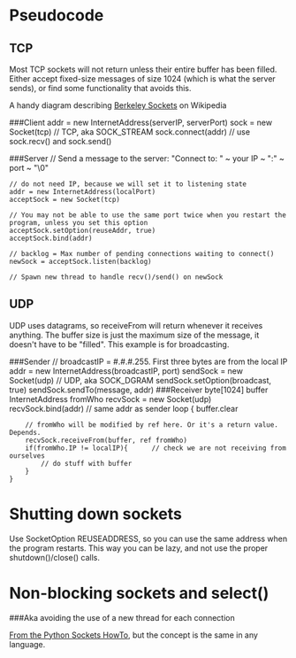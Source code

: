 Pseudocode
==========

TCP
---
Most TCP sockets will not return unless their entire buffer has been filled. Either accept fixed-size messages of size 1024 (which is what the server sends), or find some functionality that avoids this.

A handy diagram describing [Berkeley Sockets](http://en.wikipedia.org/wiki/Berkeley_sockets) on Wikipedia

###Client
    addr = new InternetAddress(serverIP, serverPort) 
    sock = new Socket(tcp) // TCP, aka SOCK_STREAM
    sock.connect(addr)
    // use sock.recv() and sock.send()
    
###Server
    // Send a message to the server:  "Connect to: " ~ your IP ~ ":" ~ port ~ "\0"
    
    // do not need IP, because we will set it to listening state
    addr = new InternetAddress(localPort)
    acceptSock = new Socket(tcp)
    
    // You may not be able to use the same port twice when you restart the program, unless you set this option
    acceptSock.setOption(reuseAddr, true)
    acceptSock.bind(addr)
    
    // backlog = Max number of pending connections waiting to connect()
    newSock = acceptSock.listen(backlog)
    
    // Spawn new thread to handle recv()/send() on newSock
    
   
UDP   
---
UDP uses datagrams, so receiveFrom will return whenever it receives anything. The buffer size is just the maximum size of the message, it doesn't have to be "filled". This example is for broadcasting.

###Sender
    // broadcastIP = #.#.#.255. First three bytes are from the local IP
    addr = new InternetAddress(broadcastIP, port)
    sendSock = new Socket(udp) // UDP, aka SOCK_DGRAM
    sendSock.setOption(broadcast, true)
    sendSock.sendTo(message, addr)
###Receiver
    byte[1024]          buffer
    InternetAddress     fromWho
    recvSock = new Socket(udp)
    recvSock.bind(addr)         // same addr as sender
    loop {
        buffer.clear
        
        // fromWho will be modified by ref here. Or it's a return value. Depends.
        recvSock.receiveFrom(buffer, ref fromWho)
        if(fromWho.IP != localIP){      // check we are not receiving from ourselves
            // do stuff with buffer
        }
    }
    
    
Shutting down sockets
=====================
Use SocketOption REUSEADDRESS, so you can use the same address when the program restarts. This way you can be lazy, and not use the proper shutdown()/close() calls.


Non-blocking sockets and select()
=================================
###Aka avoiding the use of a new thread for each connection

[From the Python Sockets HowTo](http://docs.python.org/2/howto/sockets.html#non-blocking-sockets), but the concept is the same in any language.

